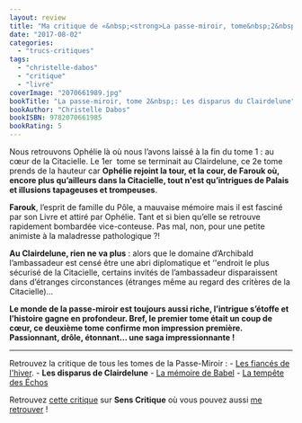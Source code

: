 ```yaml
---
layout: review
title: "Ma critique de «&nbsp;<strong>La passe-miroir, tome&nbsp;2&nbsp;: Les disparus de Clairdelune</strong>&nbsp;» de <em>Christelle Dabos</em>"
date: "2017-08-02"
categories: 
  - "trucs-critiques"
tags: 
  - "christelle-dabos"
  - "critique"
  - "livre"
coverImage: "2070661989.jpg"
bookTitle: "La passe-miroir, tome 2&nbsp;: Les disparus du Clairdelune"
bookAuthor: "Christelle Dabos"
bookISBN: 9782070661985  
bookRating: 5
---
```


Nous retrouvons Ophélie là où nous l’avons laissé à la fin du tome 1 : au cœur de la Citacielle. Le 1er  tome se terminait au Clairdelune, ce 2e tome prends de la hauteur car **Ophélie rejoint la tour, et la cour, de Farouk où, encore plus qu’ailleurs dans la Citacielle, tout n'est qu’intrigues de Palais et illusions tapageuses et trompeuses**.

**Farouk**, l’esprit de famille du Pôle, a mauvaise mémoire mais il est fasciné par son Livre et attiré par Ophélie. Tant et si bien qu’elle se retrouve rapidement bombardée vice-conteuse. Pas mal, non, pour une petite animiste à la maladresse pathologique ?!

**Au Clairdelune, rien ne va plus** : alors que le domaine d’Archibald l’ambassadeur est censé être une abri diplomatique et ‘'endroit le plus sécurisé de la Citacielle, certains invités de l’ambassadeur disparaissent dans d’étranges circonstances (étranges même au regard des critères de la Citacielle)…

**Le monde de la passe-miroir est toujours aussi riche, l’intrigue s’étoffe et l’histoire gagne en profondeur. Bref, le premier tome était un coup de cœur, ce deuxième tome confirme mon impression première. Passionnant, drôle, étonnant... une saga impressionnante !**

* * *

Retrouvez la critique de tous les tomes de la Passe-Miroir : - [Les fiancés de l'hiver](https://www.6x8.org/2017/07/ma-critique-de-la-passe-miroir-tome-1-les-fiances-de-lhiver-de-christelle-dabos/). - **Les disparus de Clairdelune** - [La mémoire de Babel](https://www.6x8.org/2017/12/ma-critique-de-la-passe-miroir-tome-3-la-memoire-de-babel-de-christelle-dabos/) - [La tempête des Échos](https://www.6x8.org/2019/12/ma-critique-de-la-passe-miroir-tome-4-la-tempete-des-echos-de-christelle-dabos/)

Retrouvez [cette critique](https://www.senscritique.com/livre/Les_Disparus_du_Clairdelune_La_Passe_Miroir_tome_2/critique/134157783) sur **Sens Critique** où vous pouvez aussi [me retrouver](http://www.senscritique.com/Arnaud_Malon) !
